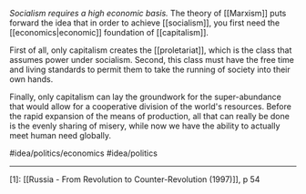 *Socialism requires a high economic basis.* The theory of [[Marxism]] puts forward the idea that in order to achieve [[socialism]], you first need the [[economics|economic]] foundation of [[capitalism]]. 

First of all, only capitalism creates the [[proletariat]], which is the class that assumes power under socialism. Second, this class must have the free time and living standards to permit them to take the running of society into their own hands. 

Finally, only capitalism can lay the groundwork for the super-abundance that would allow for a cooperative division of the world's resources. Before the rapid expansion of the means of production, all that can really be done is the evenly sharing of misery, while now we have the ability to actually meet human need globally. 

#idea/politics/economics 
#idea/politics 

---
[1]: [[Russia - From Revolution to Counter-Revolution (1997)]], p 54